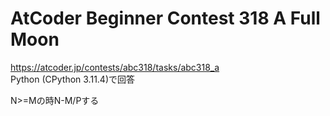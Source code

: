# AtCoder Beginner Contest 318 A Full Moon  
https://atcoder.jp/contests/abc318/tasks/abc318_a  
Python (CPython 3.11.4)で回答  

N>=Mの時N-M/Pする
